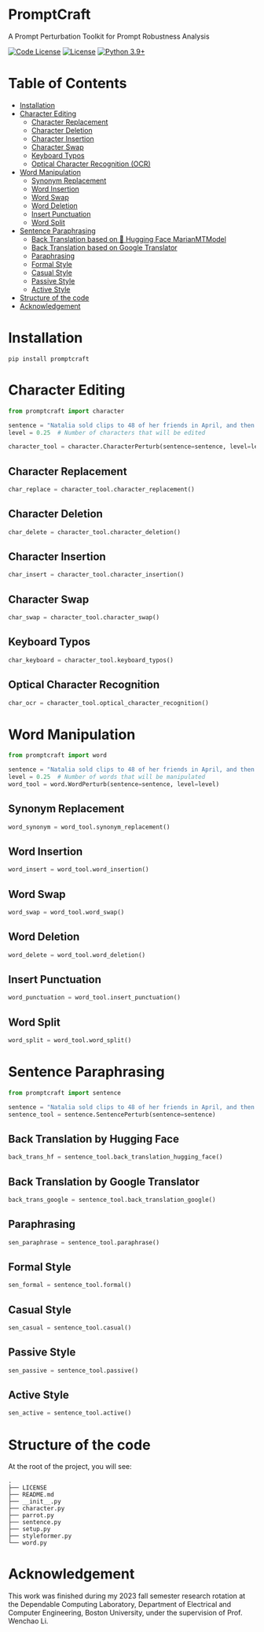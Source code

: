 # PromptCraft
A Prompt Perturbation Toolkit for Prompt Robustness Analysis

[![Code License](https://img.shields.io/badge/Code%20License-MIT-green.svg)](CODE_LICENSE)
[![License](https://img.shields.io/badge/Running%20on-CPU-red.svg)](https://github.com/SuperBruceJia/promptcraft)
[![Python 3.9+](https://img.shields.io/badge/python-3.9+-blue.svg)](https://www.python.org/downloads/release/python-390/)

# Table of Contents
- [Installation](#Installation)
- [Character Editing](#Character-Editing)
  - [Character Replacement](#Character-Replacement)
  - [Character Deletion](#Character-Deletion)
  - [Character Insertion](#Character-Insertion)
  - [Character Swap](#Character-Swap)
  - [Keyboard Typos](#Keyboard-Typos)
  - [Optical Character Recognition (OCR)](#Optical-Character-Recognition)
- [Word Manipulation](#Word-Manipulation)
  - [Synonym Replacement](#Synonym-Replacement)
  - [Word Insertion](#Word-Insertion)
  - [Word Swap](#Word-Swap)
  - [Word Deletion](#Word-Deletion)
  - [Insert Punctuation](#Insert-Punctuation)
  - [Word Split](#Word-Split)
- [Sentence Paraphrasing](#Sentence-Paraphrasing)
  - [Back Translation based on 🤗 Hugging Face MarianMTModel](#Back-Translation-by-Hugging-Face)
  - [Back Translation based on Google Translator](#Back-Translation-by-Google-Translator)
  - [Paraphrasing](#Paraphrasing)
  - [Formal Style](#Formal-Style)
  - [Casual Style](#Casual-Style)
  - [Passive Style](#Passive-Style)
  - [Active Style](#Active-Style)
- [Structure of the code](#Structure-of-the-code)
- [Acknowledgement](#Acknowledgement)

# Installation
```shell
pip install promptcraft
```

# Character Editing
```python
from promptcraft import character

sentence = "Natalia sold clips to 48 of her friends in April, and then she sold half as many clips in May."
level = 0.25  # Number of characters that will be edited

character_tool = character.CharacterPerturb(sentence=sentence, level=level)
```
## Character Replacement
```python
char_replace = character_tool.character_replacement()
```
## Character Deletion
```python
char_delete = character_tool.character_deletion()
```
## Character Insertion
```python
char_insert = character_tool.character_insertion()
```
## Character Swap
```python
char_swap = character_tool.character_swap()
```
## Keyboard Typos
```python
char_keyboard = character_tool.keyboard_typos()
```
## Optical Character Recognition
```python
char_ocr = character_tool.optical_character_recognition()
```
# Word Manipulation
```python
from promptcraft import word

sentence = "Natalia sold clips to 48 of her friends in April, and then she sold half as many clips in May."
level = 0.25  # Number of words that will be manipulated
word_tool = word.WordPerturb(sentence=sentence, level=level)
```
## Synonym Replacement
```python
word_synonym = word_tool.synonym_replacement()
```
## Word Insertion
```python
word_insert = word_tool.word_insertion()
```
## Word Swap
```python
word_swap = word_tool.word_swap()
```
## Word Deletion
```python
word_delete = word_tool.word_deletion()
```
## Insert Punctuation
```python
word_punctuation = word_tool.insert_punctuation()
```
## Word Split
```python
word_split = word_tool.word_split()
```

# Sentence Paraphrasing
```python
from promptcraft import sentence

sentence = "Natalia sold clips to 48 of her friends in April, and then she sold half as many clips in May."
sentence_tool = sentence.SentencePerturb(sentence=sentence)
```
## Back Translation by Hugging Face
```python
back_trans_hf = sentence_tool.back_translation_hugging_face()
```
## Back Translation by Google Translator
```python
back_trans_google = sentence_tool.back_translation_google()
```
## Paraphrasing
```python
sen_paraphrase = sentence_tool.paraphrase()
```
## Formal Style
```python
sen_formal = sentence_tool.formal()
```
## Casual Style
```python
sen_casual = sentence_tool.casual()
```
## Passive Style
```python
sen_passive = sentence_tool.passive()
```
## Active Style
```python
sen_active = sentence_tool.active()
```

# Structure of the code
At the root of the project, you will see:
```text
.
├── LICENSE
├── README.md
├── __init__.py
├── character.py
├── parrot.py
├── sentence.py
├── setup.py
├── styleformer.py
└── word.py
```

# Acknowledgement
This work was finished during my 2023 fall semester research rotation
at the Dependable Computing Laboratory, Department of Electrical and Computer Engineering,
Boston University, under the supervision of Prof. Wenchao Li.
